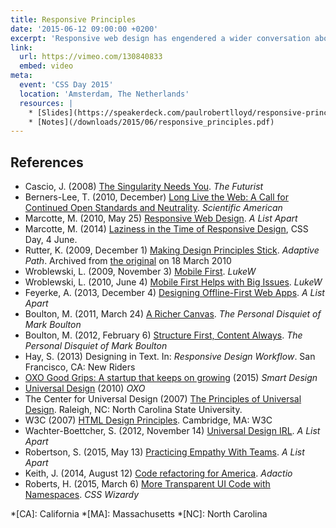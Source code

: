 ```yaml
---
title: Responsive Principles
date: '2015-06-12 09:00:00 +0200'
excerpt: 'Responsive web design has engendered a wider conversation about how we build products that accommodate an increasing breadth of connected devices. This talk will suggest a framework within which we can model this continuing discussion, and outline the principles needed for our work to better respond to a rapidly changing world.'
link:
  url: https://vimeo.com/130840833
  embed: video
meta:
  event: 'CSS Day 2015'
  location: 'Amsterdam, The Netherlands'
  resources: |
    * [Slides](https://speakerdeck.com/paulrobertlloyd/responsive-principles-css-day)
    * [Notes](/downloads/2015/06/responsive_principles.pdf)
---
```

## References

  * Cascio, J. (2008) [The Singularity Needs You](http://www.wfs.org/node/840). <cite>The Futurist</cite>
  * Berners-Lee, T. (2010, December) [Long Live the Web: A Call for Continued Open Standards and Neutrality](http://www.scientificamerican.com/article/long-live-the-web/). <cite>Scientific American</cite>
  * Marcotte, M. (2010, May 25) [Responsive Web Design](http://alistapart.com/article/responsive-web-design). <cite>A List Apart</cite>
  * Marcotte, M. (2014) [Laziness in the Time of Responsive Design](https://vimeo.com/channels/cssday/106869929), CSS Day, 4 June.
  * Rutter, K. (2009, December 1) [Making Design Principles Stick](http://web.archive.org/web/20100318024044/http://www.adaptivepath.com/ideas/essays/archives/001123.php). <cite>Adaptive Path</cite>. Archived from [the original](http://www.adaptivepath.com/ideas/essays/archives/001123.php) on <time datetime="2002-02-15">18 March 2010</time>
  * Wroblewski, L. (2009, November 3) [Mobile First](http://www.lukew.com/ff/entry.asp?933). <cite>LukeW</cite>
  * Wroblewski, L. (2010, June 4) [Mobile First Helps with Big Issues](http://www.lukew.com/ff/entry.asp?1117). <cite>LukeW</cite>
  * Feyerke, A. (2013, December 4) [Designing Offline-First Web Apps](http://alistapart.com/blog/post/practicing-empathy-with-teams). <cite>A List Apart</cite>
  * Boulton, M. (2011, March 24) [A Richer Canvas](http://www.markboulton.co.uk/journal/a-richer-canvas). <cite>The Personal Disquiet of Mark Boulton</cite>
  * Boulton, M. (2012, February 6) [Structure First, Content Always](http://www.markboulton.co.uk/journal/structure-first-content-always). <cite>The Personal Disquiet of Mark Boulton</cite>
  * Hay, S. (2013) Designing in Text. In: <cite>Responsive Design Workflow</cite>. San Francisco, CA: New Riders
  * [OXO Good Grips: A startup that keeps on growing](http://smartdesignworldwide.com/work/oxo-good-grips/) (2015) <cite>Smart Design</cite>
  * [Universal Design](http://www.oxo.com/UniversalDesign.aspx) (2010) <cite>OXO</cite>
  * The Center for Universal Design (2007) [The Principles of Universal Design](http://ncsu.edu/ncsu/design/cud/about_ud/udprinciplestext.htm). Raleigh, NC: North Carolina State University.
  * W3C (2007) [HTML Design Principles](http://w3.org/TR/html-design-principles/). Cambridge, MA: W3C
  * Wachter-Boettcher, S. (2012, November 14) [Universal Design IRL](http://alistapart.com/article/universal-design-irl). <cite>A List Apart</cite>
  * Robertson, S. (2015, May 13) [Practicing Empathy With Teams](http://alistapart.com/blog/post/practicing-empathy-with-teams). <cite>A List Apart</cite>
  * Keith, J. (2014, August 12) [Code refactoring for America](https://adactio.com/journal/7276). <cite>Adactio</cite>
  * Roberts, H. (2015, March 6) [More Transparent UI Code with Namespaces](http://csswizardry.com/2015/03/more-transparent-ui-code-with-namespaces/). <cite>CSS Wizardy</cite>

*[CA]: California
*[MA]: Massachusetts
*[NC]: North Carolina
